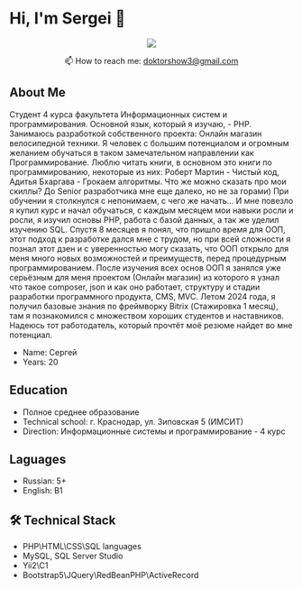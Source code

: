 # Hi, I'm Sergei 👋
<p align='center'>
</p>

<p align='center'>
   <a href="https://t.me/Sergei_radushinskiy">
       <img src="https://img.shields.io/badge/Telegram-2CA5E0?style=for-the-badge&logo=telegram&logoColor=white"/>
   </a>
<p align='center'>
   📫 How to reach me: <a href='mailto:roman.beskrovnyy@gmail.com'>doktorshow3@gmail.com</a>
</p>

## About Me <br>
Cтудент 4 курса факультета Информационных систем и программирования. Основной язык, который я изучаю, - PHP. Занимаюсь разработкой собственного проекта: Онлайн магазин велосипедной техники. Я человек с большим потенциалом и огромным желанием обучаться в таком
замечательном направлении как Программирование. Люблю читать книги, в основном это книги по программированию, некоторые из них: Роберт Мартин - Чистый код, Адитья Бхаргава - Грокаем алгоритмы. Что же можно сказать про мои скиллы? До Senior разработчика мне еще далеко, но не за горами) При обучении я столкнулся с непонимаем, с чего же начать... И мне повезло я купил курс и начал обучаться, с каждым месяцем мои навыки росли и росли, я изучил основы PHP, работа с базой данных, а так же уделил изучению SQL. Спустя 8 месяцев я понял, что пришло время для ООП, этот подход к разработке дался мне с трудом, но при всей сложности я познал этот дзен и с уверенностью могу сказать, что ООП открыло для меня много новых возможностей и преимуществ, перед процедурным программированием. После изучения всех основ ООП я занялся уже серьёзным для меня проектом (Онлайн магазин) из которого я узнал что такое composer, json и как оно работает, структуру и стадии разработки программного продукта, CMS, MVC. Летом 2024 года, я получил базовые знания по фреймворку Bitrix (Стажировка 1 месяц), там я познакомился с множеством хороших студентов и наставников. Надеюсь тот работодатель, который прочтёт моё резюме найдет во мне потенциал.
* Name: Сергей <br>
* Years: 20

## Education <br>
* Полное среднее образование <br>
* Technical school: г. Краснодар, ул. Зиповская 5 (ИМСИТ) <br>
* Direction: Информационные системы и программирование - 4 курс

## Laguages <br>
* Russian: 5+ <br>
* English: B1

## 🛠 Technical Stack <br>
*   PHP\HTML\CSS\SQL languages <br>
*   MySQL, SQL Server Studio <br>
*   Yii2\C1 <br>
*   Bootstrap5\JQuery\RedBeanPHP\ActiveRecord

